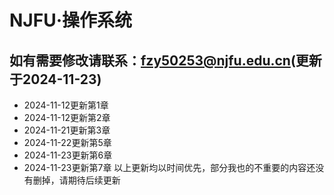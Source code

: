 # NJFU·操作系统
## 如有需要修改请联系：fzy50253@njfu.edu.cn(更新于2024-11-23)
* 2024-11-12更新第1章
* 2024-11-12更新第2章
* 2024-11-21更新第3章
* 2024-11-22更新第5章
* 2024-11-23更新第6章
* 2024-11-23更新第7章
以上更新均以时间优先，部分我也的不重要的内容还没有删掉，请期待后续更新
